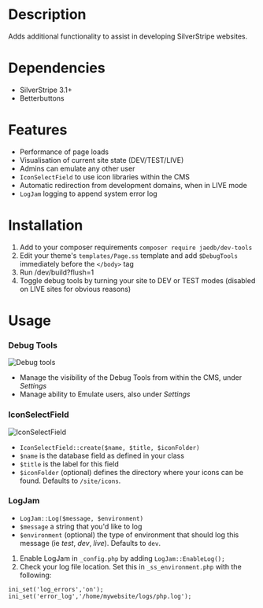 # Description

Adds additional functionality to assist in developing SilverStripe websites.


# Dependencies

* SilverStripe 3.1+
* Betterbuttons


# Features

* Performance of page loads
* Visualisation of current site state (DEV/TEST/LIVE)
* Admins can emulate any other user
* `IconSelectField` to use icon libraries within the CMS
* Automatic redirection from development domains, when in LIVE mode
* `LogJam` logging to append system error log


# Installation

1. Add to your composer requirements `composer require jaedb/dev-tools`
2. Edit your theme's `templates/Page.ss` template and add `$DebugTools` immediately before the `</body>` tag
3. Run /dev/build?flush=1
4. Toggle debug tools by turning your site to DEV or TEST modes (disabled on LIVE sites for obvious reasons)


# Usage

### Debug Tools

![Debug tools](https://raw.githubusercontent.com/jaedb/dev-tools/master/source/screenshot-debugtools.jpg)

* Manage the visibility of the Debug Tools from within the CMS, under _Settings_
* Manage ability to Emulate users, also under _Settings_

### IconSelectField

![IconSelectField](https://raw.githubusercontent.com/jaedb/dev-tools/master/source/screenshot-iconselectfield.jpg)

* `IconSelectField::create($name, $title, $iconFolder)`
* `$name` is the database field as defined in your class
* `$title` is the label for this field
* `$iconFolder` (optional) defines the directory where your icons can be found. Defaults to `/site/icons`.

### LogJam

* `LogJam::Log($message, $environment)`
* `$message` a string that you'd like to log
* `$environment` (optional) the type of environment that should log this message (ie _test_, _dev_, _live_). Defaults to `dev`.

1. Enable LogJam in `_config.php` by adding `LogJam::EnableLog();`
2. Check your log file location. Set this in `_ss_environment.php` with the following:
```
ini_set('log_errors','on');
ini_set('error_log','/home/mywebsite/logs/php.log');
```
